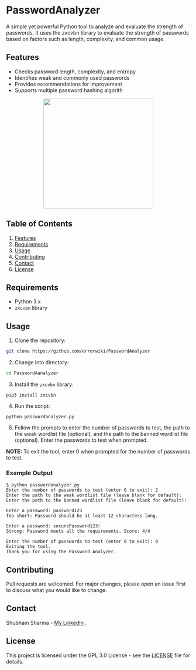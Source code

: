 # PasswordAnalyzer
A simple yet powerful Python tool to analyze and evaluate the strength of passwords.
It uses the zxcvbn library to evaluate the strength of passwords based on factors such as length, complexity, and common usage.

## Features

* Checks password length, complexity, and entropy
* Identifies weak and commonly used passwords
* Provides recommendations for improvement
* Supports multiple password hashing algorith

<p align="center">
<img src="https://www.duplichecker.com/asets/img/password-manager-tools.svg" height="300">
</p>

## Table of Contents

1. [Features](#features)
2. [Requirements](#requirements)
3. [Usage](#usage)
4. [Contributing](#contributing)
5. [Contact](#contact)
6. [License](#license)

## Requirements

* Python 3.x
* `zxcvbn` library

## Usage

1. Clone the repository:

```sh
git clone https://github.com/errorwiki/PasswordAnalyzer
```

2. Change into directory:

```sh
cd PasswordAanalyzer
```

3. Install the `zxcvbn` library:

```
pip3 install zxcvbn
```

4. Run the script:

```
python passwordanalyzer.py
```

5. Follow the prompts to enter the number of passwords to test, the path to the weak wordlist file (optional), and the path to the banned wordlist file (optional). Enter the passwords to test when prompted.

**NOTE:** To exit the tool, enter 0 when prompted for the number of passwords to test.

### Example Output

```
$ python passwordanalyzer.py
Enter the number of passwords to test (enter 0 to exit): 2
Enter the path to the weak wordlist file (leave blank for default):  
Enter the path to the banned wordlist file (leave blank for default):

Enter a password: password123
Too short: Password should be at least 12 characters long.

Enter a password: securePassword123!
Strong: Password meets all the requirements. Score: 4/4

Enter the number of passwords to test (enter 0 to exit): 0
Exiting the tool.
Thank you for using the Password Analyzer.
```

## Contributing

Pull requests are welcomed. For major changes, please open an issue first to discuss what you would like to change.

## Contact

Shubham Sharma - [My LinkedIn](https://www.linkedin.com/in/heyvikas/) .

## License

This project is licensed under the GPL 3.0 License - see the [LICENSE](LICENSE) file for details.
